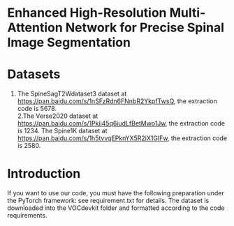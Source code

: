 # Enhanced High-Resolution Multi-Attention Network for Precise Spinal Image Segmentation

# Datasets
1. The SpineSagT2Wdataset3 dataset at https://pan.baidu.com/s/1nSFzRdn6FNnbR2YkpfTwsQ, the extraction code is 5678.  
2.The Verse2020 dataset at https://pan.baidu.com/s/1Pkii45q6iudLfBetMwo1Jw,  the extraction code is 1234.
The Spine1K dataset at https://pan.baidu.com/s/1h5tvvqEPknYX5R2iX1GIFw, the extraction code is 2580.

# Introduction
If you want to use our code, you must have the following preparation under the PyTorch framework: see requirement.txt for details.
The dataset is downloaded into the VOCdevkit folder and formatted according to the code requirements.


